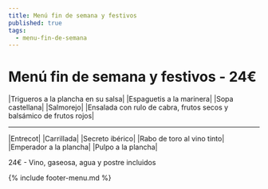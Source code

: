 ```yaml
---
title: Menú fin de semana y festivos
published: true
tags:
  - menu-fin-de-semana
---
```



# Menú fin de semana y festivos - 24€

|Trigueros a la plancha en su salsa|
|Espaguetis a la marinera|
|Sopa castellana|
|Salmorejo|
|Ensalada con rulo de cabra, frutos secos y balsámico de frutos rojos|

------

|Entrecot|
|Carrillada|
|Secreto ibérico|
|Rabo de toro al vino tinto|
|Emperador a la plancha|
|Pulpo a la plancha|

<!-- |Cordero asado|eligiendo este segundo plato se añade 10€ al menú, en total 34€| -->

24€ - Vino, gaseosa, agua y postre incluidos

{% include footer-menu.md %}
